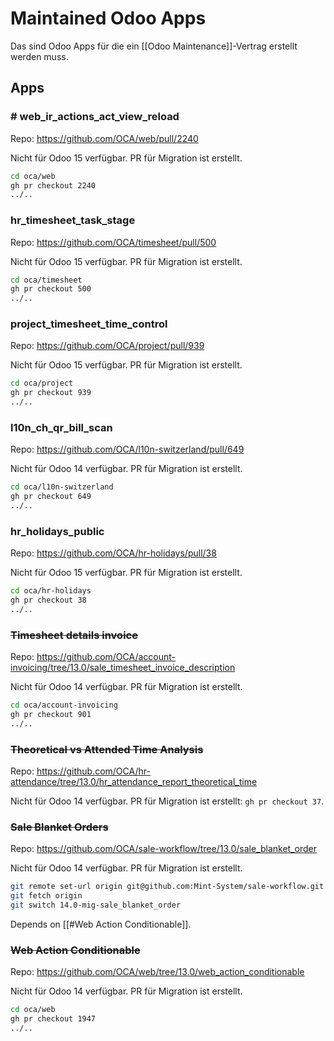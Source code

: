 # Maintained Odoo Apps

Das sind Odoo Apps für die ein [[Odoo Maintenance]]-Vertrag erstellt werden muss.

## Apps

### # web_ir_actions_act_view_reload

Repo: <https://github.com/OCA/web/pull/2240>

Nicht für Odoo 15 verfügbar. PR für Migration ist erstellt.

```bash
cd oca/web
gh pr checkout 2240
../..
```

### hr_timesheet_task_stage

Repo: <https://github.com/OCA/timesheet/pull/500>

Nicht für Odoo 15 verfügbar. PR für Migration ist erstellt.

```bash
cd oca/timesheet
gh pr checkout 500
../..
```

### project_timesheet_time_control

Repo: <https://github.com/OCA/project/pull/939>

Nicht für Odoo 15 verfügbar. PR für Migration ist erstellt.

```bash
cd oca/project
gh pr checkout 939
../..
```

### l10n_ch_qr_bill_scan

Repo: <https://github.com/OCA/l10n-switzerland/pull/649>

Nicht für Odoo 14 verfügbar. PR für Migration ist erstellt.

```bash
cd oca/l10n-switzerland
gh pr checkout 649
../..
```

### hr_holidays_public

Repo: <https://github.com/OCA/hr-holidays/pull/38>

Nicht für Odoo 15 verfügbar. PR für Migration ist erstellt.

```bash
cd oca/hr-holidays
gh pr checkout 38
../..
```


### ~~Timesheet details invoice~~

Repo: <https://github.com/OCA/account-invoicing/tree/13.0/sale_timesheet_invoice_description>

Nicht für Odoo 14 verfügbar. PR für Migration ist erstellt.

```bash
cd oca/account-invoicing
gh pr checkout 901
../..
```

### ~~Theoretical vs Attended Time Analysis~~

Repo: <https://github.com/OCA/hr-attendance/tree/13.0/hr_attendance_report_theoretical_time>

Nicht für Odoo 14 verfügbar. PR für Migration ist erstellt: `gh pr checkout 37`.

### ~~Sale Blanket Orders~~

Repo: <https://github.com/OCA/sale-workflow/tree/13.0/sale_blanket_order>

Nicht für Odoo 14 verfügbar. PR für Migration ist erstellt.

```bash
git remote set-url origin git@github.com:Mint-System/sale-workflow.git
git fetch origin
git switch 14.0-mig-sale_blanket_order
```

Depends on [[#Web Action Conditionable]].

### ~~Web Action Conditionable~~

Repo: <https://github.com/OCA/web/tree/13.0/web_action_conditionable>

Nicht für Odoo 14 verfügbar. PR für Migration ist erstellt.

```bash
cd oca/web
gh pr checkout 1947
../..
```
